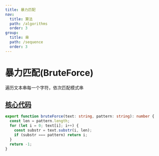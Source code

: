 ```yaml
---
title: 暴力匹配
nav:
  title: 算法
  path: /algorithms
  order: 3
group:
  title: 串
  path: /sequence
  order: 3
---
```


# 暴力匹配(BruteForce)

遍历文本串每一个字符，依次匹配模式串


## [核心代码](https://gitee.com/bestlyg/bestlyg/tree/master/packages/algorithms/src/sequence/bruteForce.ts)
```ts
export function bruteForce(text: string, pattern: string): number {
  const len = pattern.length;
  for (let i = 0; text[i]; i++) {
    const substr = text.substr(i, len);
    if (substr === pattern) return i;
  }
  return -1;
}

```
